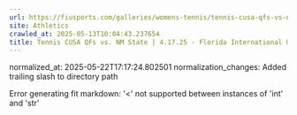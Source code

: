 ```yaml
---
url: https://fiusports.com/galleries/womens-tennis/tennis-cusa-qfs-vs-nm-state-4-/348/
site: Athletics
crawled_at: 2025-05-13T10:04:43.237654
title: Tennis CUSA QFs vs. NM State | 4.17.25 - Florida International University
---
```

normalized_at: 2025-05-22T17:17:24.802501
normalization_changes: Added trailing slash to directory path

Error generating fit markdown: '<' not supported between instances of 'int' and 'str'